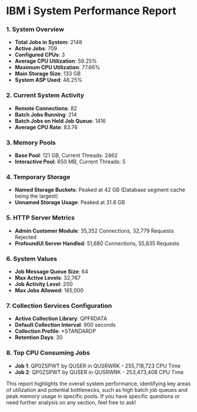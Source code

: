 # IBM i System Performance Report

### 1. System Overview
- **Total Jobs in System**: 2148
- **Active Jobs**: 709
- **Configured CPUs**: 3
- **Average CPU Utilization**: 59.25%
- **Maximum CPU Utilization**: 77.66%
- **Main Storage Size**: 133 GB
- **System ASP Used**: 48.25%

### 2. Current System Activity
- **Remote Connections**: 82
- **Batch Jobs Running**: 214
- **Batch Jobs on Held Job Queue**: 1416
- **Average CPU Rate**: 83.76

### 3. Memory Pools
- **Base Pool**: 121 GB, Current Threads: 2462
- **Interactive Pool**: 650 MB, Current Threads: 5

### 4. Temporary Storage
- **Named Storage Buckets**: Peaked at 42 GB (Database segment cache being the largest)
- **Unnamed Storage Usage**: Peaked at 31.8 GB

### 5. HTTP Server Metrics
- **Admin Customer Module**: 35,352 Connections, 32,779 Requests Rejected
- **ProfoundUI Server Handled**: 51,680 Connections, 55,835 Requests

### 6. System Values
- **Job Message Queue Size**: 64
- **Max Active Levels**: 32,767
- **Job Activity Level**: 200
- **Max Jobs Allowed**: 165,000

### 7. Collection Services Configuration
- **Active Collection Library**: QPFRDATA
- **Default Collection Interval**: 900 seconds
- **Collection Profile**: *STANDARDP
- **Retention Days**: 30

### 8. Top CPU Consuming Jobs
- **Job 1**: QP0ZSPWT by QUSER in QUSRWRK - 255,718,723 CPU Time
- **Job 2**: QP0ZSPWT by QUSER in QUSRWRK - 253,473,408 CPU Time

This report highlights the overall system performance, identifying key areas of utilization and potential bottlenecks, such as high batch job queues and peak memory usage in specific pools. If you have specific questions or need further analysis on any section, feel free to ask!